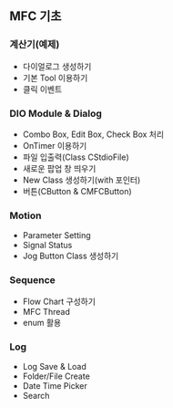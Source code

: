 ## MFC 기초

### 계산기(예제)
- 다이얼로그 생성하기
- 기본 Tool 이용하기
- 클릭 이벤트

### DIO Module & Dialog
- Combo Box, Edit Box, Check Box 처리
- OnTimer 이용하기
- 파일 입출력(Class CStdioFile)
- 새로운 팝업 창 띄우기
- New Class 생성하기(with 포인터)
- 버튼(CButton & CMFCButton)

### Motion
- Parameter Setting
- Signal Status
- Jog Button Class 생성하기


### Sequence
- Flow Chart 구성하기
- MFC Thread
- enum 활용


### Log
- Log Save & Load
- Folder/File Create
- Date Time Picker
- Search
